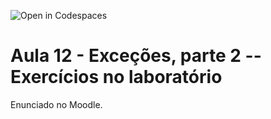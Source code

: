 ![Open in Codespaces](https://classroom.github.com/assets/open-in-codespaces-abfff4d4e15f9e1bd8274d9a39a0befe03a0632bb0f153d0ec72ff541cedbe34.svg)
# Aula 12 - Exceções, parte 2 -- Exercícios no laboratório

Enunciado no Moodle.